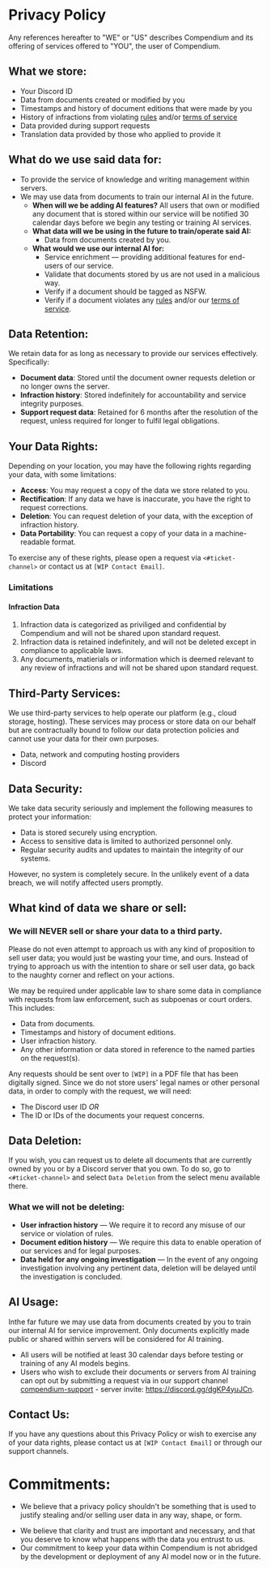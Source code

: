 # Privacy Policy

Any references hereafter to "WE" or "US" describes Compendium and its offering of services offered to "YOU", the user of Compendium.

## What we store:

- Your Discord ID
- Data from documents created or modified by you
- Timestamps and history of document editions that were made by you
- History of infractions from violating [rules](https://github.com/Compendium-Discord-Bot/Legal-Stuff-We-Are-Required-To-Share/blob/main/Rules.md) and/or [terms of service](https://github.com/Compendium-Discord-Bot/Legal-Stuff-We-Are-Required-To-Share/blob/main/Terms-of-Service.md)
- Data provided during support requests
- Translation data provided by those who applied to provide it

## What do we use said data for:

- To provide the service of knowledge and writing management within servers.
- We may use data from documents to train our internal AI in the future.
  - **When will we be adding AI features?**
    All users that own or modified any document that is stored within our service will be notified 30 calendar days before we begin any testing or training AI services.
  - **What data will we be using in the future to train/operate said AI:**
    - Data from documents created by you.
  - **What would we use our internal AI for:**
    - Service enrichment — providing additional features for end-users of our service.
    - Validate that documents stored by us are not used in a malicious way.
    - Verify if a document should be tagged as NSFW.
    - Verify if a document violates any [rules](https://github.com/Compendium-Discord-Bot/Legal-Stuff-We-Are-Required-To-Share/blob/main/Rules.md) and/or our [terms of service](https://github.com/Compendium-Discord-Bot/Legal-Stuff-We-Are-Required-To-Share/blob/main/Terms-of-Service.md).

## Data Retention:

We retain data for as long as necessary to provide our services effectively. Specifically:

- **Document data**: Stored until the document owner requests deletion or no longer owns the server.
- **Infraction history**: Stored indefinitely for accountability and service integrity purposes.
- **Support request data**: Retained for 6 months after the resolution of the request, unless required for longer to fulfil legal obligations.

## Your Data Rights:

Depending on your location, you may have the following rights regarding your data, with some limitations:

- **Access**: You may request a copy of the data we store related to you.
- **Rectification**: If any data we have is inaccurate, you have the right to request corrections.
- **Deletion**: You can request deletion of your data, with the exception of infraction history.
- **Data Portability**: You can request a copy of your data in a machine-readable format.

To exercise any of these rights, please open a request via `<#ticket-channel>` or contact us at `[WIP Contact Email]`.

### Limitations

#### Infraction Data

1. Infraction data is categorized as priviliged and confidential by Compendium and will not be shared upon standard request.
2. Infraction data is retained indefinitely, and will not be deleted except in compliance to applicable laws.
3. Any documents, matierials or information which is deemed relevant to any review of infractions and will not be shared upon standard request.

## Third-Party Services:

We use third-party services to help operate our platform (e.g., cloud storage, hosting). These services may process or store data on our behalf but are contractually bound to follow our data protection policies and cannot use your data for their own purposes.

- Data, network and computing hosting providers
- Discord

## Data Security:

We take data security seriously and implement the following measures to protect your information:

- Data is stored securely using encryption.
- Access to sensitive data is limited to authorized personnel only.
- Regular security audits and updates to maintain the integrity of our systems.

However, no system is completely secure. In the unlikely event of a data breach, we will notify affected users promptly.

## What kind of data we share or sell:

### We will NEVER sell or share your data to a third party.

Please do not even attempt to approach us with any kind of proposition to sell user data; you would just be wasting your time, and ours.
Instead of trying to approach us with the intention to share or sell user data, go back to the naughty corner and reflect on your actions.

We may be required under applicable law to share some data in compliance with requests from law enforcement, such as subpoenas or court orders. This includes:

- Data from documents.
- Timestamps and history of document editions.
- User infraction history.
- Any other information or data stored in reference to the named parties on the request(s).

Any requests should be sent over to `[WIP]` in a PDF file that has been digitally signed. Since we do not store users' legal names or other personal data, in order to comply with the request, we will need:

* The Discord user ID
*OR*
* The ID or IDs of the documents your request concerns.

## Data Deletion:

If you wish, you can request us to delete all documents that are currently owned by you or by a Discord server that you own.
To do so, go to `<#ticket-channel>` and select `Data Deletion` from the select menu available there.

### What we will not be deleting:

- **User infraction history** — We require it to record any misuse of our service or violation of rules.
- **Document edition history** — We require this data to enable operation of our services and for legal purposes.
- **Data held for any ongoing investigation** — In the event of any ongoing investigation involving any pertinent data, deletion will be delayed until the investigation is concluded.

## AI Usage:

Inthe far future we may use data from documents created by you to train our internal AI for service improvement. Only documents explicitly made public or shared within servers will be considered for AI training.

- All users will be notified at least 30 calendar days before testing or training of any AI models begins.
- Users who wish to exclude their documents or servers from AI training can opt out by submitting a request via in our support channel [compendium-support](https://discord.com/channels/1232458290563387392/1232586070764552232) - server invite: https://discord.gg/dgKP4yuJCn.

## Contact Us:

If you have any questions about this Privacy Policy or wish to exercise any of your data rights, please contact us at `[WIP Contact Email]` or through our support channels.

# Commitments:

* We believe that a privacy policy shouldn't be something that is used to justify stealing and/or selling user data in any way, shape, or form.

- We believe that clarity and trust are important and necessary, and that you deserve to know what happens with the data you entrust to us.
- Our commitment to keep your data within Compendium is not abridged by the development or deployment of any AI model now or in the future.
